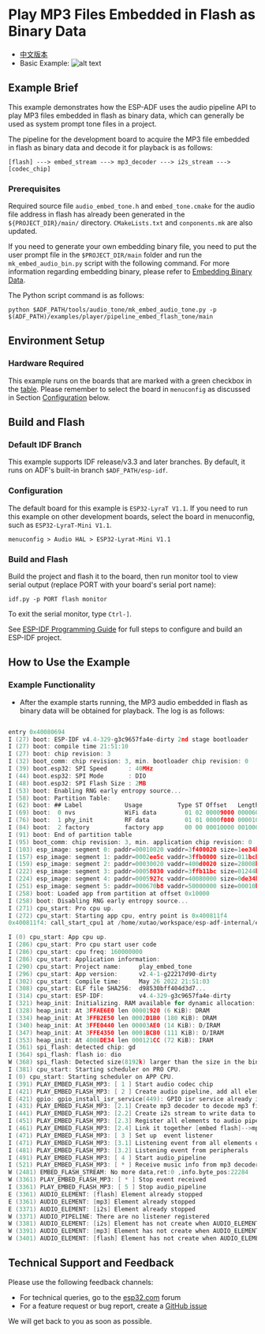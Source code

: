 # Play MP3 Files Embedded in Flash as Binary Data

- [中文版本](./README_CN.md)
- Basic Example: ![alt text](../../../docs/_static/level_basic.png "Basic Example")


## Example Brief

This example demonstrates how the ESP-ADF uses the audio pipeline API to play MP3 files embedded in flash as binary data, which can generally be used as system prompt tone files in a project.

The pipeline for the development board to acquire the MP3 file embedded in flash as binary data and decode it for playback is as follows:

```
[flash] ---> embed_stream ---> mp3_decoder ---> i2s_stream ---> [codec_chip]
```

### Prerequisites

Required source file `audio_embed_tone.h` and `embed_tone.cmake` for the audio file address in flash has already been generated in the `${PROJECT_DIR}/main/` directory. `CMakeLists.txt` and `conponents.mk` are also updated.

If you need to generate your own embedding binary file, you need to put the user prompt file in the `$PROJECT_DIR/main` folder and run the `mk_embed_audio_bin.py` script with the following command. For more information regarding embedding binary, please refer to [Embedding Binary Data](https://docs.espressif.com/projects/esp-idf/en/latest/esp32/api-guides/build-system.html#cmake-embed-data).

The Python script command is as follows:

```
python $ADF_PATH/tools/audio_tone/mk_embed_audio_tone.py -p $(ADF_PATH)/examples/player/pipeline_embed_flash_tone/main
```


## Environment Setup

### Hardware Required

This example runs on the boards that are marked with a green checkbox in the [table](../../README.md#compatibility-of-examples-with-espressif-audio-boards). Please remember to select the board in `menuconfig` as discussed in Section [Configuration](#configuration) below.


## Build and Flash

### Default IDF Branch

This example supports IDF release/v3.3 and later branches. By default, it runs on ADF's built-in branch `$ADF_PATH/esp-idf`.

### Configuration

The default board for this example is `ESP32-LyraT V1.1`. If you need to run this example on other development boards, select the board in menuconfig, such as `ESP32-LyraT-Mini V1.1`.

```
menuconfig > Audio HAL > ESP32-Lyrat-Mini V1.1
```

### Build and Flash

Build the project and flash it to the board, then run monitor tool to view serial output (replace PORT with your board's serial port name):

```
idf.py -p PORT flash monitor
```

To exit the serial monitor, type ``Ctrl-]``.

See [ESP-IDF Programming Guide](https://docs.espressif.com/projects/esp-idf/en/release-v4.2/esp32/index.html) for full steps to configure and build an ESP-IDF project.


## How to Use the Example

### Example Functionality

- After the example starts running, the MP3 audio embedded in flash as binary data will be obtained for playback. The log is as follows:

```c

entry 0x40080694
I (27) boot: ESP-IDF v4.4-329-g3c9657fa4e-dirty 2nd stage bootloader
I (27) boot: compile time 21:51:10
I (27) boot: chip revision: 3
I (32) boot_comm: chip revision: 3, min. bootloader chip revision: 0
I (39) boot.esp32: SPI Speed      : 40MHz
I (44) boot.esp32: SPI Mode       : DIO
I (48) boot.esp32: SPI Flash Size : 2MB
I (53) boot: Enabling RNG early entropy source...
I (58) boot: Partition Table:
I (62) boot: ## Label            Usage          Type ST Offset   Length
I (69) boot:  0 nvs              WiFi data        01 02 00009000 00006000
I (76) boot:  1 phy_init         RF data          01 01 0000f000 00001000
I (84) boot:  2 factory          factory app      00 00 00010000 00100000
I (91) boot: End of partition table
I (95) boot_comm: chip revision: 3, min. application chip revision: 0
I (103) esp_image: segment 0: paddr=00010020 vaddr=3f400020 size=1ee34h (126516) map
I (157) esp_image: segment 1: paddr=0002ee5c vaddr=3ffb0000 size=011bch (  4540) load
I (159) esp_image: segment 2: paddr=00030020 vaddr=400d0020 size=28008h (163848) map
I (222) esp_image: segment 3: paddr=00058030 vaddr=3ffb11bc size=01244h (  4676) load
I (224) esp_image: segment 4: paddr=0005927c vaddr=40080000 size=0de34h ( 56884) load
I (251) esp_image: segment 5: paddr=000670b8 vaddr=50000000 size=00010h (    16) load
I (258) boot: Loaded app from partition at offset 0x10000
I (258) boot: Disabling RNG early entropy source...
I (271) cpu_start: Pro cpu up.
I (272) cpu_start: Starting app cpu, entry point is 0x400811f4
0x400811f4: call_start_cpu1 at /home/xutao/workspace/esp-adf-internal/esp-idf/components/esp_system/port/cpu_start.c:160

I (0) cpu_start: App cpu up.
I (286) cpu_start: Pro cpu start user code
I (286) cpu_start: cpu freq: 160000000
I (286) cpu_start: Application information:
I (290) cpu_start: Project name:     play_embed_tone
I (296) cpu_start: App version:      v2.4-1-g22217d90-dirty
I (302) cpu_start: Compile time:     May 26 2022 21:51:03
I (308) cpu_start: ELF file SHA256:  d98530bff404d3d7...
I (314) cpu_start: ESP-IDF:          v4.4-329-g3c9657fa4e-dirty
I (321) heap_init: Initializing. RAM available for dynamic allocation:
I (328) heap_init: At 3FFAE6E0 len 00001920 (6 KiB): DRAM
I (334) heap_init: At 3FFB2E50 len 0002D1B0 (180 KiB): DRAM
I (340) heap_init: At 3FFE0440 len 00003AE0 (14 KiB): D/IRAM
I (347) heap_init: At 3FFE4350 len 0001BCB0 (111 KiB): D/IRAM
I (353) heap_init: At 4008DE34 len 000121CC (72 KiB): IRAM
I (361) spi_flash: detected chip: gd
I (364) spi_flash: flash io: dio
W (368) spi_flash: Detected size(8192k) larger than the size in the binary image header(2048k). Using the size in the binary image header.
I (381) cpu_start: Starting scheduler on PRO CPU.
I (0) cpu_start: Starting scheduler on APP CPU.
I (391) PLAY_EMBED_FLASH_MP3: [ 1 ] Start audio codec chip
I (421) PLAY_EMBED_FLASH_MP3: [ 2 ] Create audio pipeline, add all elements to pipeline, and subscribe pipeline event
E (421) gpio: gpio_install_isr_service(449): GPIO isr service already installed
I (431) PLAY_EMBED_FLASH_MP3: [2.1] Create mp3 decoder to decode mp3 file and set custom read callback
I (441) PLAY_EMBED_FLASH_MP3: [2.2] Create i2s stream to write data to codec chip
I (451) PLAY_EMBED_FLASH_MP3: [2.3] Register all elements to audio pipeline
I (461) PLAY_EMBED_FLASH_MP3: [2.4] Link it together [embed flash]-->mp3_decoder-->i2s_stream-->[codec_chip]
I (471) PLAY_EMBED_FLASH_MP3: [ 3 ] Set up  event listener
I (471) PLAY_EMBED_FLASH_MP3: [3.1] Listening event from all elements of pipeline
I (481) PLAY_EMBED_FLASH_MP3: [3.2] Listening event from peripherals
I (491) PLAY_EMBED_FLASH_MP3: [ 4 ] Start audio_pipeline
I (521) PLAY_EMBED_FLASH_MP3: [ * ] Receive music info from mp3 decoder, sample_rates=16000, bits=16, ch=1
W (2481) EMBED_FLASH_STREAM: No more data,ret:0 ,info.byte_pos:22284
W (3361) PLAY_EMBED_FLASH_MP3: [ * ] Stop event received
I (3361) PLAY_EMBED_FLASH_MP3: [ 5 ] Stop audio_pipeline
E (3361) AUDIO_ELEMENT: [flash] Element already stopped
E (3361) AUDIO_ELEMENT: [mp3] Element already stopped
E (3371) AUDIO_ELEMENT: [i2s] Element already stopped
W (3371) AUDIO_PIPELINE: There are no listener registered
W (3381) AUDIO_ELEMENT: [i2s] Element has not create when AUDIO_ELEMENT_TERMINATE
W (3391) AUDIO_ELEMENT: [mp3] Element has not create when AUDIO_ELEMENT_TERMINATE
W (3401) AUDIO_ELEMENT: [flash] Element has not create when AUDIO_ELEMENT_TERMINATE

```


## Technical Support and Feedback
Please use the following feedback channels:

- For technical queries, go to the [esp32.com](https://esp32.com/viewforum.php?f=20) forum
- For a feature request or bug report, create a [GitHub issue](https://github.com/espressif/esp-adf/issues)

We will get back to you as soon as possible.
